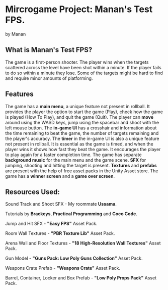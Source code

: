 # Mircrogame Project: Manan's Test FPS.

by Manan

## What is Manan's Test FPS?
The game is a first-person shooter. The player wins when the targets scattered across the level have been shot within a minute. If the player fails to do so within a minute they lose. Some of the targets might be hard to find and require minor amounts of platforming.

## Features

The game has a **main menu**, a unique feature not present in rollball. It provides the player the option to start the game (Play), check how the game is played (How To Play), and quit the game (Quit). The player can **move** around using the WASD keys, jump using the spacebar and shoot with the left mouse button. The **in-game UI** has a crosshair and information about the time remaining to beat the game, the number of targets remaining and the player's accuracy. The **timer** in the in-game UI is also a unique feature not present in rollball. It is essential as the game is timed, and when the player wins it shows how fast they beat the game. It encourages the player to play again for a faster completion time. The game has separate **background music** for the main menu and the game scene. **SFX** for jumping, shooting and hitting the target is present. **Textures** and **prefabs** are present with the help of free asset packs in the Unity Asset store. The game has a **winner screen** and a **game over screen**. 

## Resources Used:

Sound Track and Shoot SFX - My roommate **Ussama**.

Tutorials by **Brackeys**, **Practical Programming** and **Coco Code**.

Jump and Hit SFX - **"Easy FPS"** Asset Pack.

Room Wall Textures - **"PBR Texture Lib"** Asset Pack.

Arena Wall and Floor Textures - **"18 High-Resolution Wall Textures"** Asset Pack.

Gun Model - **"Guns Pack: Low Poly Guns Collection"** Asset Pack.

Weapons Crate Prefab - **"Weapons Crate"** Asset Pack.

Barrel, Container, Locker and Box Prefab - **"Low Poly Props Pack"** Asset Pack.

